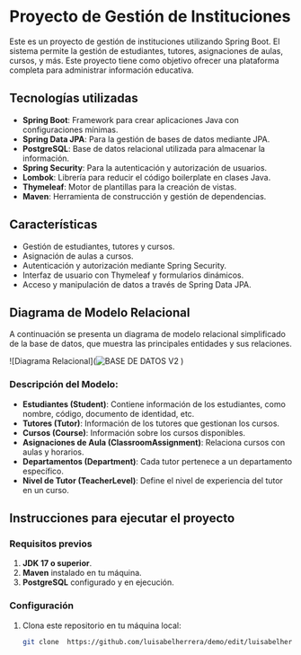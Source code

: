 # Proyecto de Gestión de Instituciones

Este es un proyecto de gestión de instituciones utilizando Spring Boot. El sistema permite la gestión de estudiantes, tutores, asignaciones de aulas, cursos, y más. Este proyecto tiene como objetivo ofrecer una plataforma completa para administrar información educativa.

## Tecnologías utilizadas

- **Spring Boot**: Framework para crear aplicaciones Java con configuraciones mínimas.
- **Spring Data JPA**: Para la gestión de bases de datos mediante JPA.
- **PostgreSQL**: Base de datos relacional utilizada para almacenar la información.
- **Spring Security**: Para la autenticación y autorización de usuarios.
- **Lombok**: Librería para reducir el código boilerplate en clases Java.
- **Thymeleaf**: Motor de plantillas para la creación de vistas.
- **Maven**: Herramienta de construcción y gestión de dependencias.

## Características

- Gestión de estudiantes, tutores y cursos.
- Asignación de aulas a cursos.
- Autenticación y autorización mediante Spring Security.
- Interfaz de usuario con Thymeleaf y formularios dinámicos.
- Acceso y manipulación de datos a través de Spring Data JPA.

## Diagrama de Modelo Relacional

A continuación se presenta un diagrama de modelo relacional simplificado de la base de datos, que muestra las principales entidades y sus relaciones.

![Diagrama Relacional](![BASE DE DATOS V2](https://github.com/user-attachments/assets/1d7021b9-465d-4d2c-8164-5990a4a2e40a)
)

### Descripción del Modelo:

- **Estudiantes (Student)**: Contiene información de los estudiantes, como nombre, código, documento de identidad, etc.
- **Tutores (Tutor)**: Información de los tutores que gestionan los cursos.
- **Cursos (Course)**: Información sobre los cursos disponibles.
- **Asignaciones de Aula (ClassroomAssignment)**: Relaciona cursos con aulas y horarios.
- **Departamentos (Department)**: Cada tutor pertenece a un departamento específico.
- **Nivel de Tutor (TeacherLevel)**: Define el nivel de experiencia del tutor en un curso.

## Instrucciones para ejecutar el proyecto

### Requisitos previos

1. **JDK 17 o superior**.
2. **Maven** instalado en tu máquina.
3. **PostgreSQL** configurado y en ejecución.

### Configuración

1. Clona este repositorio en tu máquina local:

   ```bash
   git clone  https://github.com/luisabelherrera/demo/edit/luisabelherrera/ejercicio1
